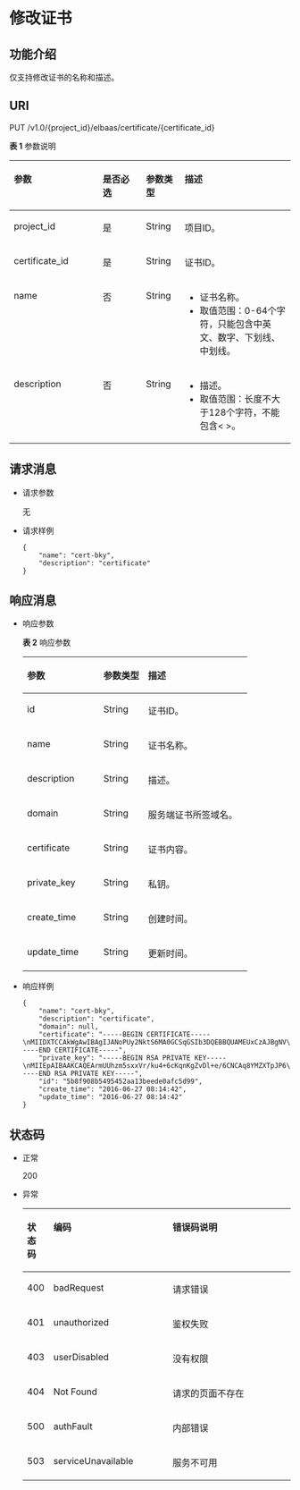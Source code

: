 # 修改证书<a name="zh-cn_topic_0096561525"></a>

## 功能介绍<a name="zh-cn_topic_0032340349_section54999878"></a>

仅支持修改证书的名称和描述。

## URI<a name="zh-cn_topic_0032340349_section25236858"></a>

PUT /v1.0/\{project\_id\}/elbaas/certificate/\{certificate\_id\}

**表 1**  参数说明

<a name="zh-cn_topic_0032340349_table33323423"></a>
<table><thead align="left"><tr id="zh-cn_topic_0032340349_row8420641"><th class="cellrowborder" valign="top" width="31.580000000000002%" id="mcps1.2.5.1.1"><p id="zh-cn_topic_0032340349_p10983320"><a name="zh-cn_topic_0032340349_p10983320"></a><a name="zh-cn_topic_0032340349_p10983320"></a>参数</p>
</th>
<th class="cellrowborder" valign="top" width="15.42%" id="mcps1.2.5.1.2"><p id="zh-cn_topic_0032340349_p17233719"><a name="zh-cn_topic_0032340349_p17233719"></a><a name="zh-cn_topic_0032340349_p17233719"></a>是否必选</p>
</th>
<th class="cellrowborder" valign="top" width="13.719999999999999%" id="mcps1.2.5.1.3"><p id="zh-cn_topic_0032340349_p4164548117122"><a name="zh-cn_topic_0032340349_p4164548117122"></a><a name="zh-cn_topic_0032340349_p4164548117122"></a>参数类型</p>
</th>
<th class="cellrowborder" valign="top" width="39.28%" id="mcps1.2.5.1.4"><p id="zh-cn_topic_0032340349_p53754023"><a name="zh-cn_topic_0032340349_p53754023"></a><a name="zh-cn_topic_0032340349_p53754023"></a>描述</p>
</th>
</tr>
</thead>
<tbody><tr id="zh-cn_topic_0032340349_row6165515817142"><td class="cellrowborder" valign="top" width="31.580000000000002%" headers="mcps1.2.5.1.1 "><p id="p177771328101819"><a name="p177771328101819"></a><a name="p177771328101819"></a>project_id</p>
</td>
<td class="cellrowborder" valign="top" width="15.42%" headers="mcps1.2.5.1.2 "><p id="zh-cn_topic_0032340349_p18750954171416"><a name="zh-cn_topic_0032340349_p18750954171416"></a><a name="zh-cn_topic_0032340349_p18750954171416"></a>是</p>
</td>
<td class="cellrowborder" valign="top" width="13.719999999999999%" headers="mcps1.2.5.1.3 "><p id="zh-cn_topic_0032340349_p42432300171416"><a name="zh-cn_topic_0032340349_p42432300171416"></a><a name="zh-cn_topic_0032340349_p42432300171416"></a>String</p>
</td>
<td class="cellrowborder" valign="top" width="39.28%" headers="mcps1.2.5.1.4 "><p id="zh-cn_topic_0032340349_p14464262171416"><a name="zh-cn_topic_0032340349_p14464262171416"></a><a name="zh-cn_topic_0032340349_p14464262171416"></a>项目ID。</p>
</td>
</tr>
<tr id="zh-cn_topic_0032340349_row23427090171358"><td class="cellrowborder" valign="top" width="31.580000000000002%" headers="mcps1.2.5.1.1 "><p id="zh-cn_topic_0032340349_p18546108171358"><a name="zh-cn_topic_0032340349_p18546108171358"></a><a name="zh-cn_topic_0032340349_p18546108171358"></a>certificate_id</p>
</td>
<td class="cellrowborder" valign="top" width="15.42%" headers="mcps1.2.5.1.2 "><p id="zh-cn_topic_0032340349_p25839762171358"><a name="zh-cn_topic_0032340349_p25839762171358"></a><a name="zh-cn_topic_0032340349_p25839762171358"></a>是</p>
</td>
<td class="cellrowborder" valign="top" width="13.719999999999999%" headers="mcps1.2.5.1.3 "><p id="zh-cn_topic_0032340349_p12646014171358"><a name="zh-cn_topic_0032340349_p12646014171358"></a><a name="zh-cn_topic_0032340349_p12646014171358"></a>String</p>
</td>
<td class="cellrowborder" valign="top" width="39.28%" headers="mcps1.2.5.1.4 "><p id="zh-cn_topic_0032340349_p17694181171358"><a name="zh-cn_topic_0032340349_p17694181171358"></a><a name="zh-cn_topic_0032340349_p17694181171358"></a>证书ID。</p>
</td>
</tr>
<tr id="zh-cn_topic_0032340349_row33431272113959"><td class="cellrowborder" valign="top" width="31.580000000000002%" headers="mcps1.2.5.1.1 "><p id="zh-cn_topic_0032340349_p19792599161649"><a name="zh-cn_topic_0032340349_p19792599161649"></a><a name="zh-cn_topic_0032340349_p19792599161649"></a>name</p>
</td>
<td class="cellrowborder" valign="top" width="15.42%" headers="mcps1.2.5.1.2 "><p id="zh-cn_topic_0032340349_p50996812114013"><a name="zh-cn_topic_0032340349_p50996812114013"></a><a name="zh-cn_topic_0032340349_p50996812114013"></a>否</p>
</td>
<td class="cellrowborder" valign="top" width="13.719999999999999%" headers="mcps1.2.5.1.3 "><p id="zh-cn_topic_0032340349_p54126260114016"><a name="zh-cn_topic_0032340349_p54126260114016"></a><a name="zh-cn_topic_0032340349_p54126260114016"></a>String</p>
</td>
<td class="cellrowborder" valign="top" width="39.28%" headers="mcps1.2.5.1.4 "><a name="ul141261516101810"></a><a name="ul141261516101810"></a><ul id="ul141261516101810"><li>证书名称。</li><li>取值范围：0-64个字符，只能包含中英文、数字、下划线、中划线。</li></ul>
</td>
</tr>
<tr id="zh-cn_topic_0032340349_row59108624"><td class="cellrowborder" valign="top" width="31.580000000000002%" headers="mcps1.2.5.1.1 "><p id="zh-cn_topic_0032340349_p23069209"><a name="zh-cn_topic_0032340349_p23069209"></a><a name="zh-cn_topic_0032340349_p23069209"></a>description</p>
</td>
<td class="cellrowborder" valign="top" width="15.42%" headers="mcps1.2.5.1.2 "><p id="zh-cn_topic_0032340349_p56666602"><a name="zh-cn_topic_0032340349_p56666602"></a><a name="zh-cn_topic_0032340349_p56666602"></a>否</p>
</td>
<td class="cellrowborder" valign="top" width="13.719999999999999%" headers="mcps1.2.5.1.3 "><p id="zh-cn_topic_0032340349_p1784078717122"><a name="zh-cn_topic_0032340349_p1784078717122"></a><a name="zh-cn_topic_0032340349_p1784078717122"></a>String</p>
</td>
<td class="cellrowborder" valign="top" width="39.28%" headers="mcps1.2.5.1.4 "><a name="ul1234152015185"></a><a name="ul1234152015185"></a><ul id="ul1234152015185"><li>描述。</li><li>取值范围：长度不大于128个字符，不能包含&lt; &gt;。</li></ul>
</td>
</tr>
</tbody>
</table>

## 请求消息<a name="zh-cn_topic_0032340349_section25805135"></a>

-   请求参数

    无


-   请求样例

    ```
    {
        "name": "cert-bky",
        "description": "certificate"
    }
    ```


## 响应消息<a name="zh-cn_topic_0032340349_section30919631"></a>

-   响应参数

    **表 2**  响应参数

    <a name="zh-cn_topic_0032340349_table58268660154720"></a>
    <table><thead align="left"><tr id="zh-cn_topic_0032340349_row43546893154720"><th class="cellrowborder" valign="top" width="33.95%" id="mcps1.2.4.1.1"><p id="zh-cn_topic_0032340349_p37637446154720"><a name="zh-cn_topic_0032340349_p37637446154720"></a><a name="zh-cn_topic_0032340349_p37637446154720"></a>参数</p>
    </th>
    <th class="cellrowborder" valign="top" width="19.869999999999997%" id="mcps1.2.4.1.2"><p id="zh-cn_topic_0032340349_p15158425193624"><a name="zh-cn_topic_0032340349_p15158425193624"></a><a name="zh-cn_topic_0032340349_p15158425193624"></a>参数类型</p>
    </th>
    <th class="cellrowborder" valign="top" width="46.18%" id="mcps1.2.4.1.3"><p id="zh-cn_topic_0032340349_p45778611154720"><a name="zh-cn_topic_0032340349_p45778611154720"></a><a name="zh-cn_topic_0032340349_p45778611154720"></a>描述</p>
    </th>
    </tr>
    </thead>
    <tbody><tr id="zh-cn_topic_0032340349_row3070025912523"><td class="cellrowborder" valign="top" width="33.95%" headers="mcps1.2.4.1.1 "><p id="zh-cn_topic_0032340349_p4562333112526"><a name="zh-cn_topic_0032340349_p4562333112526"></a><a name="zh-cn_topic_0032340349_p4562333112526"></a>id</p>
    </td>
    <td class="cellrowborder" valign="top" width="19.869999999999997%" headers="mcps1.2.4.1.2 "><p id="zh-cn_topic_0032340349_p450233212526"><a name="zh-cn_topic_0032340349_p450233212526"></a><a name="zh-cn_topic_0032340349_p450233212526"></a>String</p>
    </td>
    <td class="cellrowborder" valign="top" width="46.18%" headers="mcps1.2.4.1.3 "><p id="zh-cn_topic_0032340349_p2914464612526"><a name="zh-cn_topic_0032340349_p2914464612526"></a><a name="zh-cn_topic_0032340349_p2914464612526"></a>证书ID。</p>
    </td>
    </tr>
    <tr id="zh-cn_topic_0032340349_row17079990154720"><td class="cellrowborder" valign="top" width="33.95%" headers="mcps1.2.4.1.1 "><p id="zh-cn_topic_0032340349_p53539591162227"><a name="zh-cn_topic_0032340349_p53539591162227"></a><a name="zh-cn_topic_0032340349_p53539591162227"></a>name</p>
    </td>
    <td class="cellrowborder" valign="top" width="19.869999999999997%" headers="mcps1.2.4.1.2 "><p id="zh-cn_topic_0032340349_p66205107193624"><a name="zh-cn_topic_0032340349_p66205107193624"></a><a name="zh-cn_topic_0032340349_p66205107193624"></a>String</p>
    </td>
    <td class="cellrowborder" valign="top" width="46.18%" headers="mcps1.2.4.1.3 "><p id="zh-cn_topic_0032340349_p63423313154720"><a name="zh-cn_topic_0032340349_p63423313154720"></a><a name="zh-cn_topic_0032340349_p63423313154720"></a>证书名称。</p>
    </td>
    </tr>
    <tr id="zh-cn_topic_0032340349_row33938912154720"><td class="cellrowborder" valign="top" width="33.95%" headers="mcps1.2.4.1.1 "><p id="zh-cn_topic_0032340349_p40111970162227"><a name="zh-cn_topic_0032340349_p40111970162227"></a><a name="zh-cn_topic_0032340349_p40111970162227"></a>description</p>
    </td>
    <td class="cellrowborder" valign="top" width="19.869999999999997%" headers="mcps1.2.4.1.2 "><p id="zh-cn_topic_0032340349_p4321605112554"><a name="zh-cn_topic_0032340349_p4321605112554"></a><a name="zh-cn_topic_0032340349_p4321605112554"></a>String</p>
    </td>
    <td class="cellrowborder" valign="top" width="46.18%" headers="mcps1.2.4.1.3 "><p id="zh-cn_topic_0032340349_p1083922212554"><a name="zh-cn_topic_0032340349_p1083922212554"></a><a name="zh-cn_topic_0032340349_p1083922212554"></a>描述。</p>
    </td>
    </tr>
    <tr id="zh-cn_topic_0032340349_row14894116191613"><td class="cellrowborder" valign="top" width="33.95%" headers="mcps1.2.4.1.1 "><p id="zh-cn_topic_0032340349_p2325290191616"><a name="zh-cn_topic_0032340349_p2325290191616"></a><a name="zh-cn_topic_0032340349_p2325290191616"></a>domain</p>
    </td>
    <td class="cellrowborder" valign="top" width="19.869999999999997%" headers="mcps1.2.4.1.2 "><p id="zh-cn_topic_0032340349_p54130765191616"><a name="zh-cn_topic_0032340349_p54130765191616"></a><a name="zh-cn_topic_0032340349_p54130765191616"></a>String</p>
    </td>
    <td class="cellrowborder" valign="top" width="46.18%" headers="mcps1.2.4.1.3 "><p id="zh-cn_topic_0032340349_p22515882191616"><a name="zh-cn_topic_0032340349_p22515882191616"></a><a name="zh-cn_topic_0032340349_p22515882191616"></a>服务端证书所签域名。</p>
    </td>
    </tr>
    <tr id="zh-cn_topic_0032340349_row8871928154720"><td class="cellrowborder" valign="top" width="33.95%" headers="mcps1.2.4.1.1 "><p id="zh-cn_topic_0032340349_p49270530162227"><a name="zh-cn_topic_0032340349_p49270530162227"></a><a name="zh-cn_topic_0032340349_p49270530162227"></a>certificate</p>
    </td>
    <td class="cellrowborder" valign="top" width="19.869999999999997%" headers="mcps1.2.4.1.2 "><p id="zh-cn_topic_0032340349_p359513812610"><a name="zh-cn_topic_0032340349_p359513812610"></a><a name="zh-cn_topic_0032340349_p359513812610"></a>String</p>
    </td>
    <td class="cellrowborder" valign="top" width="46.18%" headers="mcps1.2.4.1.3 "><p id="zh-cn_topic_0032340349_p2277078112610"><a name="zh-cn_topic_0032340349_p2277078112610"></a><a name="zh-cn_topic_0032340349_p2277078112610"></a>证书内容。</p>
    </td>
    </tr>
    <tr id="zh-cn_topic_0032340349_row794063512618"><td class="cellrowborder" valign="top" width="33.95%" headers="mcps1.2.4.1.1 "><p id="zh-cn_topic_0032340349_p14974587162227"><a name="zh-cn_topic_0032340349_p14974587162227"></a><a name="zh-cn_topic_0032340349_p14974587162227"></a>private_key</p>
    </td>
    <td class="cellrowborder" valign="top" width="19.869999999999997%" headers="mcps1.2.4.1.2 "><p id="zh-cn_topic_0032340349_p3782791312633"><a name="zh-cn_topic_0032340349_p3782791312633"></a><a name="zh-cn_topic_0032340349_p3782791312633"></a>String</p>
    </td>
    <td class="cellrowborder" valign="top" width="46.18%" headers="mcps1.2.4.1.3 "><p id="zh-cn_topic_0032340349_p4416213212633"><a name="zh-cn_topic_0032340349_p4416213212633"></a><a name="zh-cn_topic_0032340349_p4416213212633"></a>私钥。</p>
    </td>
    </tr>
    <tr id="zh-cn_topic_0032340349_row16253572154720"><td class="cellrowborder" valign="top" width="33.95%" headers="mcps1.2.4.1.1 "><p id="zh-cn_topic_0032340349_p4904884012633"><a name="zh-cn_topic_0032340349_p4904884012633"></a><a name="zh-cn_topic_0032340349_p4904884012633"></a>create_time</p>
    </td>
    <td class="cellrowborder" valign="top" width="19.869999999999997%" headers="mcps1.2.4.1.2 "><p id="zh-cn_topic_0032340349_p1353309912633"><a name="zh-cn_topic_0032340349_p1353309912633"></a><a name="zh-cn_topic_0032340349_p1353309912633"></a>String</p>
    </td>
    <td class="cellrowborder" valign="top" width="46.18%" headers="mcps1.2.4.1.3 "><p id="zh-cn_topic_0032340349_p2243924312633"><a name="zh-cn_topic_0032340349_p2243924312633"></a><a name="zh-cn_topic_0032340349_p2243924312633"></a>创建时间。</p>
    </td>
    </tr>
    <tr id="zh-cn_topic_0032340349_row1392188154720"><td class="cellrowborder" valign="top" width="33.95%" headers="mcps1.2.4.1.1 "><p id="zh-cn_topic_0032340349_p3818166162238"><a name="zh-cn_topic_0032340349_p3818166162238"></a><a name="zh-cn_topic_0032340349_p3818166162238"></a>update_time</p>
    </td>
    <td class="cellrowborder" valign="top" width="19.869999999999997%" headers="mcps1.2.4.1.2 "><p id="zh-cn_topic_0032340349_p16061839162238"><a name="zh-cn_topic_0032340349_p16061839162238"></a><a name="zh-cn_topic_0032340349_p16061839162238"></a>String</p>
    </td>
    <td class="cellrowborder" valign="top" width="46.18%" headers="mcps1.2.4.1.3 "><p id="zh-cn_topic_0032340349_p6862238162238"><a name="zh-cn_topic_0032340349_p6862238162238"></a><a name="zh-cn_topic_0032340349_p6862238162238"></a>更新时间。</p>
    </td>
    </tr>
    </tbody>
    </table>


-   响应样例

    ```
    {
        "name": "cert-bky",
        "description": "certificate",
        "domain": null,
        "certificate": "-----BEGIN CERTIFICATE-----\nMIIDXTCCAkWgAwIBAgIJANoPUy2NktS6MA0GCSqGSIb3DQEBBQUAMEUxCzAJBgNV\nBAYTAkFVMRMwEQYDVQQIDApTb21lLVN0YXRlMSEwHwYDVQQKDBhJbnRlcm5ldCBX\naWRnaXRzIFB0eSBMdGQwHhcNMTYwNjIyMDMyOTU5WhcNMTkwNjIyMDMyOTU5WjBF\nMQswCQYDVQQGEwJBVTETMBEGA1UECAwKU29tZS1TdGF0ZTEhMB8GA1UECgwYSW50\nZXJuZXQgV2lkZ2l0cyBQdHkgTHRkMIIBIjANBgkqhkiG9w0BAQEFAAOCAQ8AMIIB\nCgKCAQEArmUUhzm5sxxVr/ku4+6cKqnKgZvDl+e/6CNCAq8YMZXTpJP64DjDPny9\n+8s9MbFabEG3HqjHSKh3b/Ew3FXr8LFa9YuWuAi3W9ii29sZsOwmzIfQhIOIaP1Y\nNR50DDjbAGTaxzRhV40ZKSOCkaUTvl3do5d8ttD1VlF2r0w0DfclrVcsS5v3kw88\n9gJ3s3hNkatfQiSt4qLNMehZ8Xofx58DIAOk/f3Vusj3372PsJwKX39cHX/NpIHC\nHKE8qaGCpDqv0daH766eJ065dqO9DuorXPaPT/nxw4PAccb9fByLrTams0ThvSlZ\no6V3yvHR4KN7mmvbViEmWRy+9oiJEwIDAQABo1AwTjAdBgNVHQ4EFgQUlXhcABza\n2SdXPYpp8RkWvKblCNIwHwYDVR0jBBgwFoAUlXhcABza2SdXPYpp8RkWvKblCNIw\nDAYDVR0TBAUwAwEB/zANBgkqhkiG9w0BAQUFAAOCAQEAHmsFDOwbkD45PF4oYdX+\ncCoEGNjsLfi0spJ6b1CHQMEy2tPqYZJh8nGuUtB9Zd7+rbwm6NS38eGQVA5vbWZH\nMk+uq5un7YFwkM+fdjgCxbe/3PMkk/ZDYPHhpc1W8e/+aZVUBB2EpfzBC6tcP/DV\nSsjq+tG+JZIVADMxvEqVIF94JMpuY7o6U74SnUUrAi0h9GkWmeYh/Ucb3PLMe5sF\noZriRdAKc96KB0eUphfWZNtptOCqV6qtYqZZ/UCotp99xzrDkf8jGkm/iBljxb+v\n0NTg8JwfmykCj63YhTKpHf0+N/EK5yX1KUYtlkLaf8OPlsp/1lqAL6CdnydGEd/s\nAA==\n-----END CERTIFICATE-----",
        "private_key": "-----BEGIN RSA PRIVATE KEY-----\nMIIEpAIBAAKCAQEArmUUhzm5sxxVr/ku4+6cKqnKgZvDl+e/6CNCAq8YMZXTpJP6\n4DjDPny9+8s9MbFabEG3HqjHSKh3b/Ew3FXr8LFa9YuWuAi3W9ii29sZsOwmzIfQ\nhIOIaP1YNR50DDjbAGTaxzRhV40ZKSOCkaUTvl3do5d8ttD1VlF2r0w0DfclrVcs\nS5v3kw889gJ3s3hNkatfQiSt4qLNMehZ8Xofx58DIAOk/f3Vusj3372PsJwKX39c\nHX/NpIHCHKE8qaGCpDqv0daH766eJ065dqO9DuorXPaPT/nxw4PAccb9fByLrTam\ns0ThvSlZo6V3yvHR4KN7mmvbViEmWRy+9oiJEwIDAQABAoIBACV47rpHuxEza24O\nevbbFI9OQIcs8xA26dN1j/+HpAkzinB4o5V+XOWWZDQwbYu58hYE4NYjqf6AxHk3\nOCqAA9yKH2NXhSEyLkP7/rKDF7geZg/YtwNiR/NXTJbNXl4p8VTaVvAq3yey188x\nJCMrd1yWSsOWD2Qw7iaIBpqQIzdEovPE4CG6GmaIRSuqYuoCfbVTFa6YST7jmOTv\nEpG+x6yJZzJ4o0vvfKbKfvPmQizjL+3nAW9g+kgXJmA1xTujiky7bzm2sLK2Slrx\n5rY73mXMElseSlhkYzWwyRmC6M+rWALXqOhVDgIGbaBV4IOzuyH/CUt0wy3ZMIpv\nMOWMNoECgYEA1LHsepCmwjlDF3yf/OztCr/DYqM4HjAY6FTmH+xz1Zjd5R1XOq60\nYFRkhs/e2D6M/gSX6hMqS9sCkg25yRJk3CsPeoS9v5MoiZQA8XlQNovcpWUI2DCm\naZRIsdovFgIqMHYh/Y4CYouee7Nz7foICzO9svrYrbOIVmMwDVJ8vzMCgYEA0ebg\nm0lCuOunyxaSBqOv4Q4sk7Ix0702dIrW0tsUJyU+xuXYH1P/0m+t4/KUU2cNwsg3\njiNzQR9QKvF8yTB5TB4Ye/9dKlu+BEOskvCpuErxc6iVJ+TZOrQDDPNcq56qez5b\nvv9EDdgzpjkjO+hS1j3kYOuG11hrP4Pox4PijqECgYEAz6RTZORKqFoWsZss5VK3\np0LGkEkfw/jYmBgqAQhpnSD7n20hd1yPI2vAKAxPVXTbWDFLzWygYiWRQNy9fxrB\n9F7lYYqtY5VagdVHhnYUZOvtoFoeZFA6ZeAph9elGCtM3Lq3PD2i/mmncsQibTUn\nHSiKDWzuk8UtWIjEpHze5BkCgYEAifD9eG+bzqTnn1qU2pIl2nQTLXj0r97v84Tu\niqF4zAT5DYMtFeGBBI1qLJxVh7342CH2CI4ZhxmJ+L68sAcQH8rDcnGui1DBPlIv\nDl3kW3280bJfW1lUvPRh8NfZ9dsO1HF1n75nveVwg/OWyR7zmWIRPPRrqAeua45H\nox5z/CECgYBqwlEBjue8oOkVVu/lKi6fo6jr+0u25K9dp9azHYwE0KNHX0MwRALw\nWbPgcjge23sfhbeqVvHo0JYBdRsk/OBuW73/9Sb5E+6auDoubCjC0cAIvs23MPju\nsMvKak4mQkI19foRXBydB/DDkK26iei/l0xoygrw50v2HErsQ7JcHw==\n-----END RSA PRIVATE KEY-----",
        "id": "5b8f908b5495452aa13beede0afc5d99",
        "create_time": "2016-06-27 08:14:42",
        "update_time": "2016-06-27 08:14:42"
    }
    ```


## 状态码<a name="zh-cn_topic_0032340349_section9841225"></a>

-   正常

    200

-   异常

    <a name="zh-cn_topic_0032340349_table11098151151527"></a>
    <table><thead align="left"><tr id="zh-cn_topic_0032340349_row16678161151527"><th class="cellrowborder" valign="top" width="9.13%" id="mcps1.1.4.1.1"><p id="zh-cn_topic_0032340349_p8753830151527"><a name="zh-cn_topic_0032340349_p8753830151527"></a><a name="zh-cn_topic_0032340349_p8753830151527"></a>状态码</p>
    </th>
    <th class="cellrowborder" valign="top" width="44.629999999999995%" id="mcps1.1.4.1.2"><p id="p109811128172510"><a name="p109811128172510"></a><a name="p109811128172510"></a>编码</p>
    </th>
    <th class="cellrowborder" valign="top" width="46.239999999999995%" id="mcps1.1.4.1.3"><p id="zh-cn_topic_0032340349_p37971652151527"><a name="zh-cn_topic_0032340349_p37971652151527"></a><a name="zh-cn_topic_0032340349_p37971652151527"></a>错误码说明</p>
    </th>
    </tr>
    </thead>
    <tbody><tr id="zh-cn_topic_0032340349_row55804946151527"><td class="cellrowborder" valign="top" width="9.13%" headers="mcps1.1.4.1.1 "><p id="zh-cn_topic_0032340349_p23906744151527"><a name="zh-cn_topic_0032340349_p23906744151527"></a><a name="zh-cn_topic_0032340349_p23906744151527"></a>400</p>
    </td>
    <td class="cellrowborder" valign="top" width="44.629999999999995%" headers="mcps1.1.4.1.2 "><p id="p1881124019254"><a name="p1881124019254"></a><a name="p1881124019254"></a>badRequest</p>
    </td>
    <td class="cellrowborder" valign="top" width="46.239999999999995%" headers="mcps1.1.4.1.3 "><p id="zh-cn_topic_0032340349_p57398111151527"><a name="zh-cn_topic_0032340349_p57398111151527"></a><a name="zh-cn_topic_0032340349_p57398111151527"></a>请求错误</p>
    </td>
    </tr>
    <tr id="zh-cn_topic_0032340349_row46820954151527"><td class="cellrowborder" valign="top" width="9.13%" headers="mcps1.1.4.1.1 "><p id="zh-cn_topic_0032340349_p34400933151527"><a name="zh-cn_topic_0032340349_p34400933151527"></a><a name="zh-cn_topic_0032340349_p34400933151527"></a>401</p>
    </td>
    <td class="cellrowborder" valign="top" width="44.629999999999995%" headers="mcps1.1.4.1.2 "><p id="p888112405259"><a name="p888112405259"></a><a name="p888112405259"></a>unauthorized</p>
    </td>
    <td class="cellrowborder" valign="top" width="46.239999999999995%" headers="mcps1.1.4.1.3 "><p id="zh-cn_topic_0032340349_p35012164151527"><a name="zh-cn_topic_0032340349_p35012164151527"></a><a name="zh-cn_topic_0032340349_p35012164151527"></a>鉴权失败</p>
    </td>
    </tr>
    <tr id="zh-cn_topic_0032340349_row46674023151527"><td class="cellrowborder" valign="top" width="9.13%" headers="mcps1.1.4.1.1 "><p id="zh-cn_topic_0032340349_p22499488151527"><a name="zh-cn_topic_0032340349_p22499488151527"></a><a name="zh-cn_topic_0032340349_p22499488151527"></a>403</p>
    </td>
    <td class="cellrowborder" valign="top" width="44.629999999999995%" headers="mcps1.1.4.1.2 "><p id="p788117404251"><a name="p788117404251"></a><a name="p788117404251"></a>userDisabled</p>
    </td>
    <td class="cellrowborder" valign="top" width="46.239999999999995%" headers="mcps1.1.4.1.3 "><p id="zh-cn_topic_0032340349_p10519201151527"><a name="zh-cn_topic_0032340349_p10519201151527"></a><a name="zh-cn_topic_0032340349_p10519201151527"></a>没有权限</p>
    </td>
    </tr>
    <tr id="zh-cn_topic_0032340349_row27563948151527"><td class="cellrowborder" valign="top" width="9.13%" headers="mcps1.1.4.1.1 "><p id="zh-cn_topic_0032340349_p18087341151527"><a name="zh-cn_topic_0032340349_p18087341151527"></a><a name="zh-cn_topic_0032340349_p18087341151527"></a>404</p>
    </td>
    <td class="cellrowborder" valign="top" width="44.629999999999995%" headers="mcps1.1.4.1.2 "><p id="p11881340102511"><a name="p11881340102511"></a><a name="p11881340102511"></a>Not Found</p>
    </td>
    <td class="cellrowborder" valign="top" width="46.239999999999995%" headers="mcps1.1.4.1.3 "><p id="zh-cn_topic_0032340349_p55788555151527"><a name="zh-cn_topic_0032340349_p55788555151527"></a><a name="zh-cn_topic_0032340349_p55788555151527"></a>请求的页面不存在</p>
    </td>
    </tr>
    <tr id="zh-cn_topic_0032340349_row32334952151527"><td class="cellrowborder" valign="top" width="9.13%" headers="mcps1.1.4.1.1 "><p id="zh-cn_topic_0032340349_p1885468151527"><a name="zh-cn_topic_0032340349_p1885468151527"></a><a name="zh-cn_topic_0032340349_p1885468151527"></a>500</p>
    </td>
    <td class="cellrowborder" valign="top" width="44.629999999999995%" headers="mcps1.1.4.1.2 "><p id="p118815408257"><a name="p118815408257"></a><a name="p118815408257"></a>authFault</p>
    </td>
    <td class="cellrowborder" valign="top" width="46.239999999999995%" headers="mcps1.1.4.1.3 "><p id="zh-cn_topic_0032340349_p18505183151527"><a name="zh-cn_topic_0032340349_p18505183151527"></a><a name="zh-cn_topic_0032340349_p18505183151527"></a>内部错误</p>
    </td>
    </tr>
    <tr id="zh-cn_topic_0032340349_row32328927151527"><td class="cellrowborder" valign="top" width="9.13%" headers="mcps1.1.4.1.1 "><p id="zh-cn_topic_0032340349_p1397439151527"><a name="zh-cn_topic_0032340349_p1397439151527"></a><a name="zh-cn_topic_0032340349_p1397439151527"></a>503</p>
    </td>
    <td class="cellrowborder" valign="top" width="44.629999999999995%" headers="mcps1.1.4.1.2 "><p id="p1881440102517"><a name="p1881440102517"></a><a name="p1881440102517"></a>serviceUnavailable</p>
    </td>
    <td class="cellrowborder" valign="top" width="46.239999999999995%" headers="mcps1.1.4.1.3 "><p id="zh-cn_topic_0032340349_p46083715151527"><a name="zh-cn_topic_0032340349_p46083715151527"></a><a name="zh-cn_topic_0032340349_p46083715151527"></a>服务不可用</p>
    </td>
    </tr>
    </tbody>
    </table>


